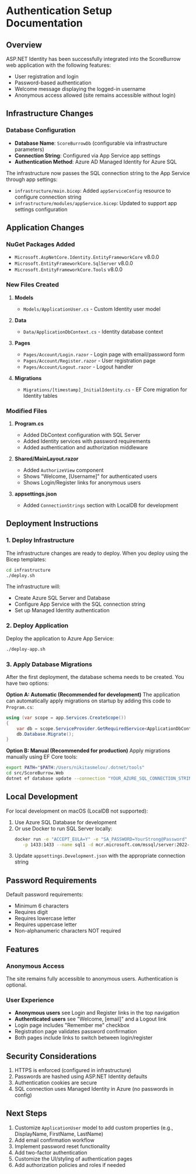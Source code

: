 # Authentication Setup Documentation

## Overview
ASP.NET Identity has been successfully integrated into the ScoreBurrow web application with the following features:
- User registration and login
- Password-based authentication
- Welcome message displaying the logged-in username
- Anonymous access allowed (site remains accessible without login)

## Infrastructure Changes

### Database Configuration
- **Database Name**: `ScoreBurrowDb` (configurable via infrastructure parameters)
- **Connection String**: Configured via App Service app settings
- **Authentication Method**: Azure AD Managed Identity for Azure SQL

The infrastructure now passes the SQL connection string to the App Service through app settings:
- `infrastructure/main.bicep`: Added `appServiceConfig` resource to configure connection string
- `infrastructure/modules/appService.bicep`: Updated to support app settings configuration

## Application Changes

### NuGet Packages Added
- `Microsoft.AspNetCore.Identity.EntityFrameworkCore` v8.0.0
- `Microsoft.EntityFrameworkCore.SqlServer` v8.0.0
- `Microsoft.EntityFrameworkCore.Tools` v8.0.0

### New Files Created
1. **Models**
   - `Models/ApplicationUser.cs` - Custom Identity user model

2. **Data**
   - `Data/ApplicationDbContext.cs` - Identity database context

3. **Pages**
   - `Pages/Account/Login.razor` - Login page with email/password form
   - `Pages/Account/Register.razor` - User registration page
   - `Pages/Account/Logout.razor` - Logout handler

4. **Migrations**
   - `Migrations/[timestamp]_InitialIdentity.cs` - EF Core migration for Identity tables

### Modified Files
1. **Program.cs**
   - Added DbContext configuration with SQL Server
   - Added Identity services with password requirements
   - Added authentication and authorization middleware

2. **Shared/MainLayout.razor**
   - Added `AuthorizeView` component
   - Shows "Welcome, [Username]" for authenticated users
   - Shows Login/Register links for anonymous users

3. **appsettings.json**
   - Added `ConnectionStrings` section with LocalDB for development

## Deployment Instructions

### 1. Deploy Infrastructure
The infrastructure changes are ready to deploy. When you deploy using the Bicep templates:
```bash
cd infrastructure
./deploy.sh
```

The infrastructure will:
- Create Azure SQL Server and Database
- Configure App Service with the SQL connection string
- Set up Managed Identity authentication

### 2. Deploy Application
Deploy the application to Azure App Service:
```bash
./deploy-app.sh
```

### 3. Apply Database Migrations
After the first deployment, the database schema needs to be created. You have two options:

**Option A: Automatic (Recommended for development)**
The application can automatically apply migrations on startup by adding this code to `Program.cs`:
```csharp
using (var scope = app.Services.CreateScope())
{
    var db = scope.ServiceProvider.GetRequiredService<ApplicationDbContext>();
    db.Database.Migrate();
}
```

**Option B: Manual (Recommended for production)**
Apply migrations manually using EF Core tools:
```bash
export PATH="$PATH:/Users/nikitasmelov/.dotnet/tools"
cd src/ScoreBurrow.Web
dotnet ef database update --connection "YOUR_AZURE_SQL_CONNECTION_STRING"
```

## Local Development

For local development on macOS (LocalDB not supported):
1. Use Azure SQL Database for development
2. Or use Docker to run SQL Server locally:
   ```bash
   docker run -e "ACCEPT_EULA=Y" -e "SA_PASSWORD=YourStrong@Password" \
      -p 1433:1433 --name sql1 -d mcr.microsoft.com/mssql/server:2022-latest
   ```
3. Update `appsettings.Development.json` with the appropriate connection string

## Password Requirements
Default password requirements:
- Minimum 6 characters
- Requires digit
- Requires lowercase letter
- Requires uppercase letter
- Non-alphanumeric characters NOT required

## Features

### Anonymous Access
The site remains fully accessible to anonymous users. Authentication is optional.

### User Experience
- **Anonymous users** see Login and Register links in the top navigation
- **Authenticated users** see "Welcome, [email]" and a Logout link
- Login page includes "Remember me" checkbox
- Registration page validates password confirmation
- Both pages include links to switch between login/register

## Security Considerations
1. HTTPS is enforced (configured in infrastructure)
2. Passwords are hashed using ASP.NET Identity defaults
3. Authentication cookies are secure
4. SQL connection uses Managed Identity in Azure (no passwords in config)

## Next Steps
1. Customize `ApplicationUser` model to add custom properties (e.g., DisplayName, FirstName, LastName)
2. Add email confirmation workflow
3. Implement password reset functionality
4. Add two-factor authentication
5. Customize the UI/styling of authentication pages
6. Add authorization policies and roles if needed
